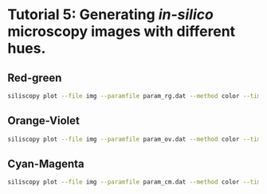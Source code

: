 # Tutorial 5: Generating *in-silico* microscopy images with different hues.

## Red-green
```bash
siliscopy plot --file img --paramfile param_rg.dat --method color --timestep 100 --calc specific --output img_rg_ --type jpeg
```
## Orange-Violet
```bash
siliscopy plot --file img --paramfile param_ov.dat --method color --timestep 100 --calc specific --output img_ov_ --type jpeg
```
## Cyan-Magenta
```bash
siliscopy plot --file img --paramfile param_cm.dat --method color --timestep 100 --calc specific --output img_cm_ --type jpeg
```



